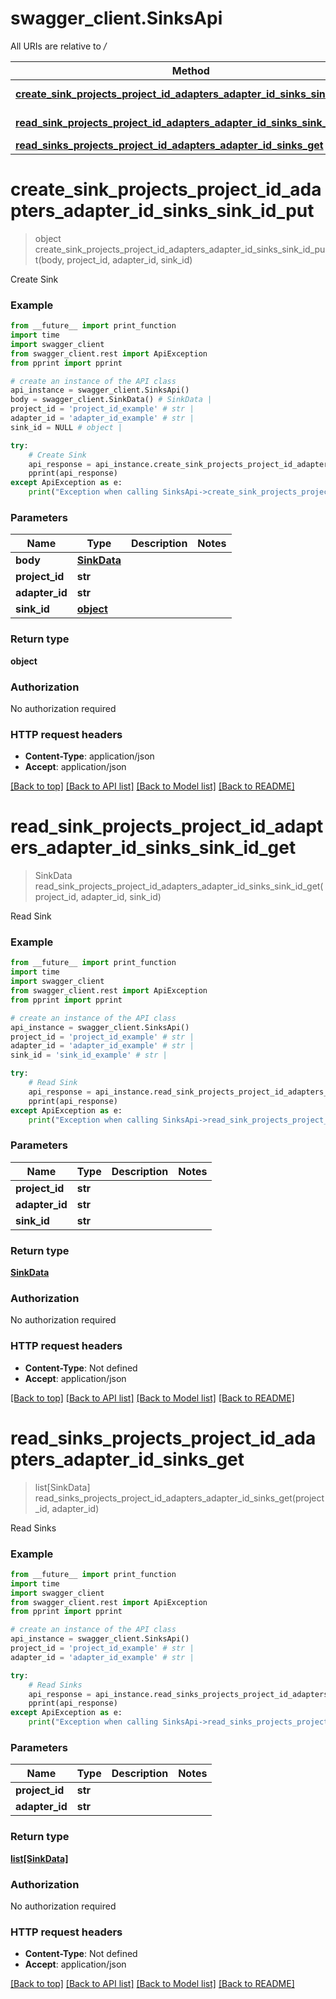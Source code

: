 # swagger_client.SinksApi

All URIs are relative to */*

Method | HTTP request | Description
------------- | ------------- | -------------
[**create_sink_projects_project_id_adapters_adapter_id_sinks_sink_id_put**](SinksApi.md#create_sink_projects_project_id_adapters_adapter_id_sinks_sink_id_put) | **PUT** /projects/{project_id}/adapters/{adapter_id}/sinks/{sink_id} | Create Sink
[**read_sink_projects_project_id_adapters_adapter_id_sinks_sink_id_get**](SinksApi.md#read_sink_projects_project_id_adapters_adapter_id_sinks_sink_id_get) | **GET** /projects/{project_id}/adapters/{adapter_id}/sinks/{sink_id} | Read Sink
[**read_sinks_projects_project_id_adapters_adapter_id_sinks_get**](SinksApi.md#read_sinks_projects_project_id_adapters_adapter_id_sinks_get) | **GET** /projects/{project_id}/adapters/{adapter_id}/sinks | Read Sinks

# **create_sink_projects_project_id_adapters_adapter_id_sinks_sink_id_put**
> object create_sink_projects_project_id_adapters_adapter_id_sinks_sink_id_put(body, project_id, adapter_id, sink_id)

Create Sink

### Example
```python
from __future__ import print_function
import time
import swagger_client
from swagger_client.rest import ApiException
from pprint import pprint

# create an instance of the API class
api_instance = swagger_client.SinksApi()
body = swagger_client.SinkData() # SinkData | 
project_id = 'project_id_example' # str | 
adapter_id = 'adapter_id_example' # str | 
sink_id = NULL # object | 

try:
    # Create Sink
    api_response = api_instance.create_sink_projects_project_id_adapters_adapter_id_sinks_sink_id_put(body, project_id, adapter_id, sink_id)
    pprint(api_response)
except ApiException as e:
    print("Exception when calling SinksApi->create_sink_projects_project_id_adapters_adapter_id_sinks_sink_id_put: %s\n" % e)
```

### Parameters

Name | Type | Description  | Notes
------------- | ------------- | ------------- | -------------
 **body** | [**SinkData**](SinkData.md)|  | 
 **project_id** | **str**|  | 
 **adapter_id** | **str**|  | 
 **sink_id** | [**object**](.md)|  | 

### Return type

**object**

### Authorization

No authorization required

### HTTP request headers

 - **Content-Type**: application/json
 - **Accept**: application/json

[[Back to top]](#) [[Back to API list]](../README.md#documentation-for-api-endpoints) [[Back to Model list]](../README.md#documentation-for-models) [[Back to README]](../README.md)

# **read_sink_projects_project_id_adapters_adapter_id_sinks_sink_id_get**
> SinkData read_sink_projects_project_id_adapters_adapter_id_sinks_sink_id_get(project_id, adapter_id, sink_id)

Read Sink

### Example
```python
from __future__ import print_function
import time
import swagger_client
from swagger_client.rest import ApiException
from pprint import pprint

# create an instance of the API class
api_instance = swagger_client.SinksApi()
project_id = 'project_id_example' # str | 
adapter_id = 'adapter_id_example' # str | 
sink_id = 'sink_id_example' # str | 

try:
    # Read Sink
    api_response = api_instance.read_sink_projects_project_id_adapters_adapter_id_sinks_sink_id_get(project_id, adapter_id, sink_id)
    pprint(api_response)
except ApiException as e:
    print("Exception when calling SinksApi->read_sink_projects_project_id_adapters_adapter_id_sinks_sink_id_get: %s\n" % e)
```

### Parameters

Name | Type | Description  | Notes
------------- | ------------- | ------------- | -------------
 **project_id** | **str**|  | 
 **adapter_id** | **str**|  | 
 **sink_id** | **str**|  | 

### Return type

[**SinkData**](SinkData.md)

### Authorization

No authorization required

### HTTP request headers

 - **Content-Type**: Not defined
 - **Accept**: application/json

[[Back to top]](#) [[Back to API list]](../README.md#documentation-for-api-endpoints) [[Back to Model list]](../README.md#documentation-for-models) [[Back to README]](../README.md)

# **read_sinks_projects_project_id_adapters_adapter_id_sinks_get**
> list[SinkData] read_sinks_projects_project_id_adapters_adapter_id_sinks_get(project_id, adapter_id)

Read Sinks

### Example
```python
from __future__ import print_function
import time
import swagger_client
from swagger_client.rest import ApiException
from pprint import pprint

# create an instance of the API class
api_instance = swagger_client.SinksApi()
project_id = 'project_id_example' # str | 
adapter_id = 'adapter_id_example' # str | 

try:
    # Read Sinks
    api_response = api_instance.read_sinks_projects_project_id_adapters_adapter_id_sinks_get(project_id, adapter_id)
    pprint(api_response)
except ApiException as e:
    print("Exception when calling SinksApi->read_sinks_projects_project_id_adapters_adapter_id_sinks_get: %s\n" % e)
```

### Parameters

Name | Type | Description  | Notes
------------- | ------------- | ------------- | -------------
 **project_id** | **str**|  | 
 **adapter_id** | **str**|  | 

### Return type

[**list[SinkData]**](SinkData.md)

### Authorization

No authorization required

### HTTP request headers

 - **Content-Type**: Not defined
 - **Accept**: application/json

[[Back to top]](#) [[Back to API list]](../README.md#documentation-for-api-endpoints) [[Back to Model list]](../README.md#documentation-for-models) [[Back to README]](../README.md)

